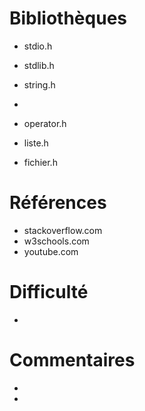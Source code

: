 # Bibliothèques
* stdio.h
* stdlib.h
* string.h
* 

* operator.h
* liste.h
* fichier.h

# Références
* stackoverflow.com
* w3schools.com
* youtube.com

# Difficulté
* 

# Commentaires
* 
* 

